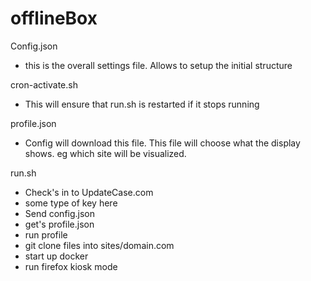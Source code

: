 # offlineBox

Config.json
- this is the overall settings file. Allows to setup the initial structure

cron-activate.sh
- This will ensure that run.sh is restarted if it stops running

profile.json
- Config will download this file. This file will choose what the display shows. eg which site will be visualized. 

run.sh
- Check's in to UpdateCase.com
- some type of key here
- Send config.json
- get's profile.json
- run profile
- git clone files into sites/domain.com
- start up docker
- run firefox kiosk mode


